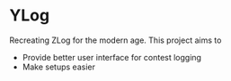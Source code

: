 # YLog
Recreating ZLog for the modern age. This project aims to
* Provide better user interface for contest logging
* Make setups easier